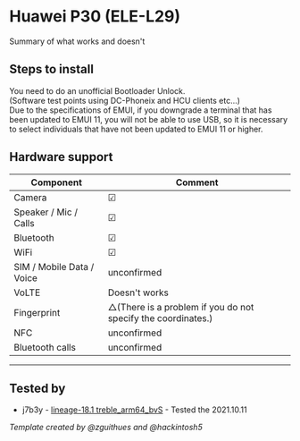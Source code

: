 # Huawei P30 (ELE-L29)

Summary of what works and doesn't

## Steps to install

You need to do an unofficial Bootloader Unlock.  
(Software test points using DC-Phoneix and HCU clients etc...)  
Due to the specifications of EMUI, if you downgrade a terminal that has been updated to EMUI 11, you will not be able to use USB, so it is necessary to select individuals that have not been updated to EMUI 11 or higher.


## Hardware support

| Component                 |      Comment                                              |
|---------------------------|-----------------------------------------------------------|
| Camera                    | ☑|
| Speaker / Mic / Calls     | ☑|
| Bluetooth                 | ☑|
| WiFi                      | ☑                                                     |
| SIM / Mobile Data / Voice | unconfirmed                                              |
| VoLTE                     | Doesn't works                                             |
| Fingerprint               | △(There is a problem if you do not specify the coordinates.)                                                     |
| NFC                       | unconfirmed                                                     |
| Bluetooth calls           | unconfirmed                                                     |
---

## Tested by
* j7b3y - [lineage-18.1 treble_arm64_bvS](https://sourceforge.net/projects/andyyan-gsi/files/lineage-18.x/lineage-18.1-20220511-UNOFFICIAL-arm64_bvS.img.xz) - Tested the 2021.10.11 

_Template created by @zguithues and @hackintosh5_
